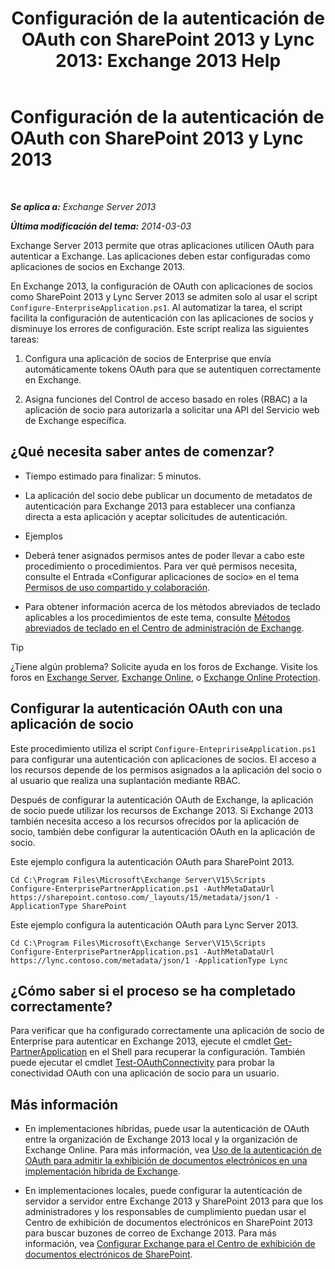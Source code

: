 ﻿---
title: 'Configuración de la autenticación de OAuth con SharePoint 2013 y Lync 2013: Exchange 2013 Help'
TOCTitle: Configuración de la autenticación de OAuth con SharePoint 2013 y Lync 2013
ms:assetid: ca3c78a3-80cc-4df2-859f-0106bbd57a07
ms:mtpsurl: https://technet.microsoft.com/es-es/library/JJ649094(v=EXCHG.150)
ms:contentKeyID: 49895915
ms.date: 04/23/2018
mtps_version: v=EXCHG.150
ms.translationtype: HT
---

# Configuración de la autenticación de OAuth con SharePoint 2013 y Lync 2013

 

_**Se aplica a:** Exchange Server 2013_

_**Última modificación del tema:** 2014-03-03_

Exchange Server 2013 permite que otras aplicaciones utilicen OAuth para autenticar a Exchange. Las aplicaciones deben estar configuradas como aplicaciones de socios en Exchange 2013.

En Exchange 2013, la configuración de OAuth con aplicaciones de socios como SharePoint 2013 y Lync Server 2013 se admiten solo al usar el script `Configure-EnterpriseApplication.ps1`. Al automatizar la tarea, el script facilita la configuración de autenticación con las aplicaciones de socios y disminuye los errores de configuración. Este script realiza las siguientes tareas:

1.  Configura una aplicación de socios de Enterprise que envía automáticamente tokens OAuth para que se autentiquen correctamente en Exchange.

2.  Asigna funciones del Control de acceso basado en roles (RBAC) a la aplicación de socio para autorizarla a solicitar una API del Servicio web de Exchange específica.

## ¿Qué necesita saber antes de comenzar?

  - Tiempo estimado para finalizar: 5 minutos.

  - La aplicación del socio debe publicar un documento de metadatos de autenticación para Exchange 2013 para establecer una confianza directa a esta aplicación y aceptar solicitudes de autenticación.

  - Ejemplos

  - Deberá tener asignados permisos antes de poder llevar a cabo este procedimiento o procedimientos. Para ver qué permisos necesita, consulte el Entrada «Configurar aplicaciones de socio» en el tema [Permisos de uso compartido y colaboración](sharing-and-collaboration-permissions-exchange-2013-help.md).

  - Para obtener información acerca de los métodos abreviados de teclado aplicables a los procedimientos de este tema, consulte [Métodos abreviados de teclado en el Centro de administración de Exchange](keyboard-shortcuts-in-the-exchange-admin-center-exchange-online-protection-help.md).


> [!TIP]
> ¿Tiene algún problema? Solicite ayuda en los foros de Exchange. Visite los foros en <A href="https://go.microsoft.com/fwlink/p/?linkid=60612">Exchange Server</A>, <A href="https://go.microsoft.com/fwlink/p/?linkid=267542">Exchange Online</A>, o <A href="https://go.microsoft.com/fwlink/p/?linkid=285351">Exchange Online Protection</A>.



## Configurar la autenticación OAuth con una aplicación de socio

Este procedimiento utiliza el script `Configure-EntepririseApplication.ps1` para configurar una autenticación con aplicaciones de socios. El acceso a los recursos depende de los permisos asignados a la aplicación del socio o al usuario que realiza una suplantación mediante RBAC.

Después de configurar la autenticación OAuth de Exchange, la aplicación de socio puede utilizar los recursos de Exchange 2013. Si Exchange 2013 también necesita acceso a los recursos ofrecidos por la aplicación de socio, también debe configurar la autenticación OAuth en la aplicación de socio.

Este ejemplo configura la autenticación OAuth para SharePoint 2013.

    Cd C:\Program Files\Microsoft\Exchange Server\V15\Scripts
    Configure-EnterprisePartnerApplication.ps1 -AuthMetaDataUrl https://sharepoint.contoso.com/_layouts/15/metadata/json/1 -ApplicationType SharePoint

Este ejemplo configura la autenticación OAuth para Lync Server 2013.

    Cd C:\Program Files\Microsoft\Exchange Server\V15\Scripts
    Configure-EnterprisePartnerApplication.ps1 -AuthMetaDataUrl https://lync.contoso.com/metadata/json/1 -ApplicationType Lync

## ¿Cómo saber si el proceso se ha completado correctamente?

Para verificar que ha configurado correctamente una aplicación de socio de Enterprise para autenticar en Exchange 2013, ejecute el cmdlet [Get-PartnerApplication](https://technet.microsoft.com/es-es/library/jj218721\(v=exchg.150\)) en el Shell para recuperar la configuración. También puede ejecutar el cmdlet [Test-OAuthConnectivity](https://technet.microsoft.com/es-es/library/jj218623\(v=exchg.150\)) para probar la conectividad OAuth con una aplicación de socio para un usuario.

## Más información

  - En implementaciones híbridas, puede usar la autenticación de OAuth entre la organización de Exchange 2013 local y la organización de Exchange Online. Para más información, vea [Uso de la autenticación de OAuth para admitir la exhibición de documentos electrónicos en una implementación híbrida de Exchange](using-oauth-authentication-to-support-ediscovery-in-an-exchange-hybrid-deployment-exchange-2013-help.md).

  - En implementaciones locales, puede configurar la autenticación de servidor a servidor entre Exchange 2013 y SharePoint 2013 para que los administradores y los responsables de cumplimiento puedan usar el Centro de exhibición de documentos electrónicos en SharePoint 2013 para buscar buzones de correo de Exchange 2013. Para más información, vea [Configurar Exchange para el Centro de exhibición de documentos electrónicos de SharePoint](configure-exchange-for-sharepoint-ediscovery-center-exchange-2013-help.md).

